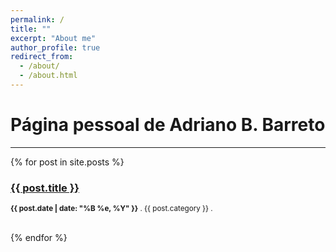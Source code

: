 ```yaml
---
permalink: /
title: ""
excerpt: "About me"
author_profile: true
redirect_from: 
  - /about/
  - /about.html
---
```


Página pessoal de Adriano B. Barreto
====================================
******
{% for post in site.posts %}	
	<h3><a href="{{ post.url }}">{{ post.title }}</a></h3>
	<p><small><strong>{{ post.date | date: "%B %e, %Y" }}</strong> . {{ post.category }} . <a href="http://erjjones.github.com{{ post.url }}#disqus_thread"></a></small></p>			
 {% endfor %}	
